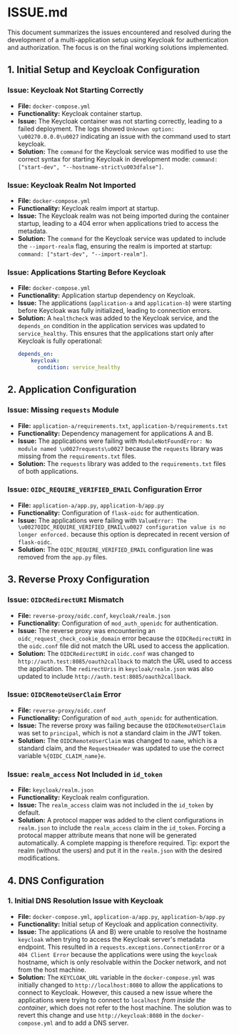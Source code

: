 # ISSUE.md

This document summarizes the issues encountered and resolved during the development of a multi-application setup using Keycloak for authentication and authorization. The focus is on the final working solutions implemented.

## 1. Initial Setup and Keycloak Configuration

### Issue: Keycloak Not Starting Correctly
*   **File:** `docker-compose.yml`
*   **Functionality:** Keycloak container startup.
*   **Issue:** The Keycloak container was not starting correctly, leading to a failed deployment. The logs showed `Unknown option: \u00270.0.0.0\u0027` indicating an issue with the command used to start keycloak.
*   **Solution:** The `command` for the Keycloak service was modified to use the correct syntax for starting Keycloak in development mode: `command: ["start-dev", "--hostname-strict\u003dfalse"]`.

### Issue: Keycloak Realm Not Imported
*   **File:** `docker-compose.yml`
*   **Functionality:** Keycloak realm import at startup.
*   **Issue:** The Keycloak realm was not being imported during the container startup, leading to a 404 error when applications tried to access the metadata.
*   **Solution:** The `command` for the Keycloak service was updated to include the `--import-realm` flag, ensuring the realm is imported at startup: `command: ["start-dev", "--import-realm"]`.

### Issue: Applications Starting Before Keycloak
*   **File:** `docker-compose.yml`
*   **Functionality:** Application startup dependency on Keycloak.
*   **Issue:** The applications (`application-a` and `application-b`) were starting before Keycloak was fully initialized, leading to connection errors.
*   **Solution:** A `healthcheck` was added to the Keycloak service, and the `depends_on` condition in the application services was updated to `service_healthy`. This ensures that the applications start only after Keycloak is fully operational:
    ```yaml
    depends_on:
        keycloak:
          condition: service_healthy
    ```

## 2. Application Configuration

### Issue: Missing `requests` Module
*   **File:** `application-a/requirements.txt`, `application-b/requirements.txt`
*   **Functionality:** Dependency management for applications A and B.
*   **Issue:** The applications were failing with `ModuleNotFoundError: No module named \u0027requests\u0027` because the `requests` library was missing from the `requirements.txt` files.
*   **Solution:** The `requests` library was added to the `requirements.txt` files of both applications.

### Issue: `OIDC_REQUIRE_VERIFIED_EMAIL` Configuration Error
*   **File:** `application-a/app.py`, `application-b/app.py`
*   **Functionality:** Configuration of `flask-oidc` for authentication.
*   **Issue:** The applications were failing with `ValueError: The \u0027OIDC_REQUIRE_VERIFIED_EMAIL\u0027 configuration value is no longer enforced.` because this option is deprecated in recent version of `flask-oidc`.
*   **Solution:** The `OIDC_REQUIRE_VERIFIED_EMAIL` configuration line was removed from the `app.py` files.

## 3. Reverse Proxy Configuration

### Issue: `OIDCRedirectURI` Mismatch
*   **File:** `reverse-proxy/oidc.conf`, `keycloak/realm.json`
*   **Functionality:** Configuration of `mod_auth_openidc` for authentication.
*   **Issue:** The reverse proxy was encountering an `oidc_request_check_cookie_domain` error because the `OIDCRedirectURI` in the `oidc.conf` file did not match the URL used to access the application.
*   **Solution:** The `OIDCRedirectURI` in `oidc.conf` was changed to `http://auth.test:8085/oauth2callback` to match the URL used to access the application. The `redirectUris` in `keycloak/realm.json` was also updated to include `http://auth.test:8085/oauth2callback`.

### Issue:  `OIDCRemoteUserClaim` Error
*   **File:** `reverse-proxy/oidc.conf`
*   **Functionality:** Configuration of `mod_auth_openidc` for authentication.
*   **Issue:** The reverse proxy was failing because the `OIDCRemoteUserClaim` was set to `principal`, which is not a standard claim in the JWT token.
*   **Solution:** The `OIDCRemoteUserClaim` was changed to `name`, which is a standard claim, and the `RequestHeader` was updated to use the correct variable `%{OIDC_CLAIM_name}e`.

### Issue:  `realm_access` Not Included in `id_token`
*   **File:** `keycloak/realm.json`
*   **Functionality:** Keycloak realm configuration.
*   **Issue:** The `realm_access` claim was not included in the `id_token` by default.
*   **Solution:** A protocol mapper was added to the client configurations in `realm.json` to include the `realm_access` claim in the `id_token`. Forcing a protocal mapper attribute means that none will be generated automatically. A complete mapping is therefore required. Tip: export the realm (without the users) and put it in the `realm.json` with the desired modifications.


## 4. DNS Configuration


### 1. Initial DNS Resolution Issue with Keycloak

*   **File:** `docker-compose.yml`, `application-a/app.py`, `application-b/app.py`
*   **Functionality:** Initial setup of Keycloak and application connectivity.
*   **Issue:** The applications (A and B) were unable to resolve the hostname `keycloak` when trying to access the Keycloak server's metadata endpoint. This resulted in a `requests.exceptions.ConnectionError` or a `404 Client Error` because the applications were using the `keycloak` hostname, which is only resolvable within the Docker network, and not from the host machine.
*   **Solution:** The `KEYCLOAK_URL` variable in the `docker-compose.yml` was initially changed to `http://localhost:8080` to allow the applications to connect to Keycloak. However, this caused a new issue where the applications were trying to connect to `localhost` *from inside the container*, which does not refer to the host machine. The solution was to revert this change and use `http://keycloak:8080` in the `docker-compose.yml` and to add a DNS server.

